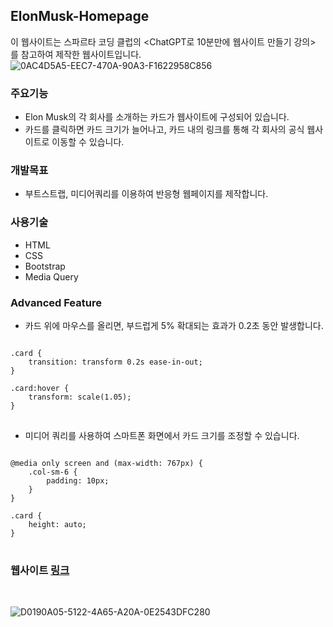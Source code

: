 ## ElonMusk-Homepage
이 웹사이트는 스파르타 코딩 클럽의 <ChatGPT로 10분만에 웹사이트 만들기 강의>   
를 참고하여 제작한 웹사이트입니다.
![0AC4D5A5-EEC7-470A-90A3-F1622958C856](https://github.com/GeeWhyU/ElonMusk-Homepage/assets/134857992/38d19400-c4d1-4767-a99c-36225c80ddea)

### 주요기능
- Elon Musk의 각 회사를 소개하는 카드가 웹사이트에 구성되어 있습니다.   
- 카드를 클릭하면 카드 크기가 늘어나고, 카드 내의 링크를 통해 각 회사의 공식 웹사이트로 이동할 수 있습니다.

### 개발목표
- 부트스트랩, 미디어쿼리를 이용하여 반응형 웹페이지를 제작합니다.

### 사용기술
- HTML
- CSS
- Bootstrap
- Media Query

### Advanced Feature
- 카드 위에 마우스를 올리면, 부드럽게 5% 확대되는 효과가 0.2초 동안 발생합니다.

<pre>
<code>
.card {
    transition: transform 0.2s ease-in-out;
}

.card:hover {
    transform: scale(1.05);
}
</code>
</pre>
  
- 미디어 쿼리를 사용하여 스마트폰 화면에서 카드 크기를 조정할 수 있습니다.

<pre>
<code>
@media only screen and (max-width: 767px) {
    .col-sm-6 {
        padding: 10px;
    }
}

.card {
    height: auto;
}
</code>
</pre>
  
### 웹사이트 [링크](https://geewhyu.github.io/ElonMusk-Homepage/)
  
<br/>
  
![D0190A05-5122-4A65-A20A-0E2543DFC280](https://github.com/GeeWhyU/ElonMusk-Homepage/assets/134857992/4cd3e95e-3262-4d4b-8a44-5a62bc9b3001)

